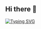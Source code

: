 ## Hi there 👋
[![Typing SVG](https://readme-typing-svg.herokuapp.com?font=Fira+Code&pause=1000&center=true&width=435&lines=Sebasti%C3%A1n+Correa)](https://git.io/typing-svg)
<!--
**SebassBarreto/SebassBarreto** is a ✨ _special_ ✨ repository because its `README.md` (this file) appears on your GitHub profile.

Here are some ideas to get you started:

- 🔭 I’m currently working on ...
- 🌱 I’m currently learning ...
- 👯 I’m looking to collaborate on ...
- 🤔 I’m looking for help with ...
- 💬 Ask me about ...
- 📫 How to reach me: ...
- 😄 Pronouns: ...
- ⚡ Fun fact: ...
-->
